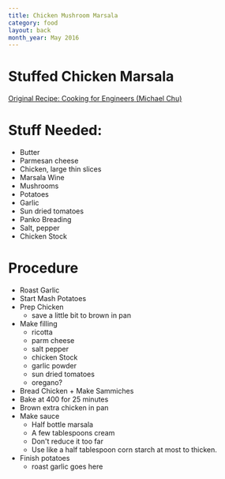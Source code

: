 ```yaml
---
title: Chicken Mushroom Marsala
category: food
layout: back
month_year: May 2016
---
```


# Stuffed Chicken Marsala
[Original Recipe: Cooking for Engineers (Michael Chu)](http://www.cookingforengineers.com/recipe/59/Chicken-Mushroom-Marsala)

# Stuff Needed:
* Butter
* Parmesan cheese
* Chicken, large thin slices
* Marsala Wine
* Mushrooms
* Potatoes
* Garlic
* Sun dried tomatoes
* Panko Breading
* Salt, pepper
* Chicken Stock

# Procedure
* Roast Garlic
* Start Mash Potatoes
* Prep Chicken
  * save a little bit to brown in pan
* Make filling
  * ricotta
  * parm cheese
  * salt pepper
  * chicken Stock
  * garlic powder
  * sun dried tomatoes
  * oregano?
* Bread Chicken + Make Sammiches
* Bake at 400 for 25 minutes
* Brown extra chicken in pan
* Make sauce
  * Half bottle marsala
  * A few tablespoons cream
  * Don't reduce it too far
  * Use like a half tablespoon corn starch at most to thicken.
* Finish potatoes
  * roast garlic goes here
